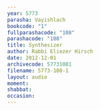 ```yaml
---
year: 5773
parasha: Vayishlach
bookcode: "1"
fullparashacode: "108"
parashacode: "108"
title: Synthesizer
author: Rabbi Eliezer Hirsch
date: 2012-12-01
archivecode: 57731081
filename: 5773-108-1
layout: audio
moment: 
shabbat: 
occasion: 
---
```

